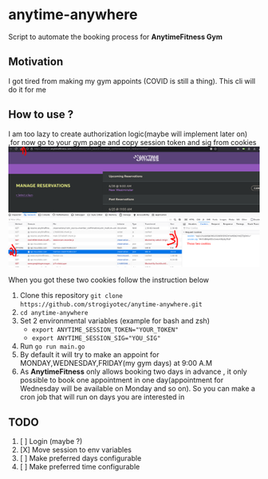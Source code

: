# anytime-anywhere
Script to automate the booking process for **AnytimeFitness Gym**

## Motivation
I got tired from making my gym appoints (COVID is still a thing). This cli will do it for me


## How to use ? 

I am too lazy to create authorization logic(maybe will implement later on) ,for now go to your gym page and copy session token and sig from cookies
![where to get cookies from](https://raw.githubusercontent.com/strogiyotec/anytime-anywhere/master/images/cookies.png)

When you got these two cookies follow the instruction below

1. Clone this repository `git clone https://github.com/strogiyotec/anytime-anywhere.git`
2. `cd anytime-anywhere`
3. Set 2 environmental variables (example for bash and zsh)
    - `export ANYTIME_SESSION_TOKEN="YOUR_TOKEN"`
    - `export ANYTIME_SESSION_SIG="YOU_SIG"`
4. Run `go run main.go`
5. By default it will try to make an appoint for MONDAY,WEDNESDAY,FRIDAY(my gym days) at 9:00 A.M
6. As **AnytimeFitness** only allows booking two days in advance , it only possible to book one appointment in one day(appointment for Wednesday will be available on Monday and so on). So you can make a cron job that will run on days you are interested in

## TODO

1. [ ] Login (maybe ?)
2. [X] Move session to env variables
3. [ ] Make preferred days configurable
4. [ ] Make preferred time configurable

